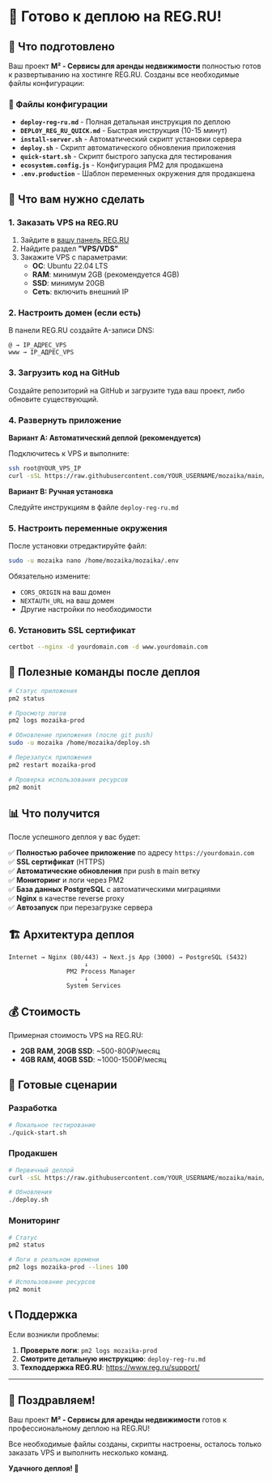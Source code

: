 # 🎯 Готово к деплою на REG.RU!

## 📁 Что подготовлено

Ваш проект **M² - Сервисы для аренды недвижимости** полностью готов к развертыванию на хостинге REG.RU. Созданы все необходимые файлы конфигурации:

### 📜 Файлы конфигурации

- **`deploy-reg-ru.md`** - Полная детальная инструкция по деплою
- **`DEPLOY_REG_RU_QUICK.md`** - Быстрая инструкция (10-15 минут)
- **`install-server.sh`** - Автоматический скрипт установки сервера
- **`deploy.sh`** - Скрипт автоматического обновления приложения
- **`quick-start.sh`** - Скрипт быстрого запуска для тестирования
- **`ecosystem.config.js`** - Конфигурация PM2 для продакшена
- **`.env.production`** - Шаблон переменных окружения для продакшена

## 🚀 Что вам нужно сделать

### 1. Заказать VPS на REG.RU

1. Зайдите в [вашу панель REG.RU](https://www.reg.ru/user/account/#/card/110482996)
2. Найдите раздел **"VPS/VDS"**
3. Закажите VPS с параметрами:
   - **ОС**: Ubuntu 22.04 LTS
   - **RAM**: минимум 2GB (рекомендуется 4GB)
   - **SSD**: минимум 20GB
   - **Сеть**: включить внешний IP

### 2. Настроить домен (если есть)

В панели REG.RU создайте A-записи DNS:
```
@ → IP_АДРЕС_VPS
www → IP_АДРЕС_VPS
```

### 3. Загрузить код на GitHub

Создайте репозиторий на GitHub и загрузите туда ваш проект, либо обновите существующий.

### 4. Развернуть приложение

**Вариант A: Автоматический деплой (рекомендуется)**

Подключитесь к VPS и выполните:

```bash
ssh root@YOUR_VPS_IP
curl -sSL https://raw.githubusercontent.com/YOUR_USERNAME/mozaika/main/install-server.sh | bash
```

**Вариант B: Ручная установка**

Следуйте инструкциям в файле `deploy-reg-ru.md`

### 5. Настроить переменные окружения

После установки отредактируйте файл:
```bash
sudo -u mozaika nano /home/mozaika/mozaika/.env
```

Обязательно измените:
- `CORS_ORIGIN` на ваш домен
- `NEXTAUTH_URL` на ваш домен
- Другие настройки по необходимости

### 6. Установить SSL сертификат

```bash
certbot --nginx -d yourdomain.com -d www.yourdomain.com
```

## 🔧 Полезные команды после деплоя

```bash
# Статус приложения
pm2 status

# Просмотр логов
pm2 logs mozaika-prod

# Обновление приложения (после git push)
sudo -u mozaika /home/mozaika/deploy.sh

# Перезапуск приложения
pm2 restart mozaika-prod

# Проверка использования ресурсов
pm2 monit
```

## 📊 Что получится

После успешного деплоя у вас будет:

✅ **Полностью рабочее приложение** по адресу `https://yourdomain.com`  
✅ **SSL сертификат** (HTTPS)  
✅ **Автоматические обновления** при push в main ветку  
✅ **Мониторинг** и логи через PM2  
✅ **База данных PostgreSQL** с автоматическими миграциями  
✅ **Nginx** в качестве reverse proxy  
✅ **Автозапуск** при перезагрузке сервера  

## 🏗️ Архитектура деплоя

```
Internet → Nginx (80/443) → Next.js App (3000) → PostgreSQL (5432)
                     ↓
                PM2 Process Manager
                     ↓
                System Services
```

## 💰 Стоимость

Примерная стоимость VPS на REG.RU:
- **2GB RAM, 20GB SSD**: ~500-800₽/месяц
- **4GB RAM, 40GB SSD**: ~1000-1500₽/месяц

## 🎯 Готовые сценарии

### Разработка
```bash
# Локальное тестирование
./quick-start.sh
```

### Продакшен
```bash
# Первичный деплой
curl -sSL https://raw.githubusercontent.com/YOUR_USERNAME/mozaika/main/install-server.sh | bash

# Обновления
./deploy.sh
```

### Мониторинг
```bash
# Статус
pm2 status

# Логи в реальном времени
pm2 logs mozaika-prod --lines 100

# Использование ресурсов
pm2 monit
```

## 📞 Поддержка

Если возникли проблемы:

1. **Проверьте логи**: `pm2 logs mozaika-prod`
2. **Смотрите детальную инструкцию**: `deploy-reg-ru.md`
3. **Техподдержка REG.RU**: https://www.reg.ru/support/

---

## 🎉 Поздравляем!

Ваш проект **M² - Сервисы для аренды недвижимости** готов к профессиональному деплою на REG.RU! 

Все необходимые файлы созданы, скрипты настроены, осталось только заказать VPS и выполнить несколько команд.

**Удачного деплоя! 🚀**